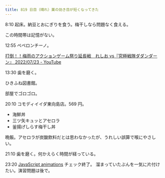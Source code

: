 ```yaml
---
title: 819 日目（晴れ）薬の効き目が短くなってきた
---
```


8:10 起床。納豆とおにぎりを食う。梅干しなら問題なく食える。

この時間帯は記憶がない。

12:55 ペペロンチーノ。

[打倒！！梅雨のアクションゲーム祭り延長戦　れしお vs『究極戦隊ダダンダーン』 2022/07/23 - YouTube](https://www.youtube.com/watch?v=YzYvFef_eek)

13:30 歯を磨く。

ひきふね図書館。

部屋でゴロゴロ。

20:10 コモディイイダ東向島店。569 円。

* 海鮮丼
* 三ツ矢キュッとアセロラ
* 釜揚げしらす梅干し丼

晩飯。アセロラが炭酸飲料だとは思わなかったが、うれしい誤算で喉にやさしい。

21:10 歯を磨く。何かえらく時間が経っている。

23:20 [JavaScript animations](https://javascript.info/js-animation) チェック終了。
溜まっていたぶんを一気に片付けたい。演習問題は後で。
